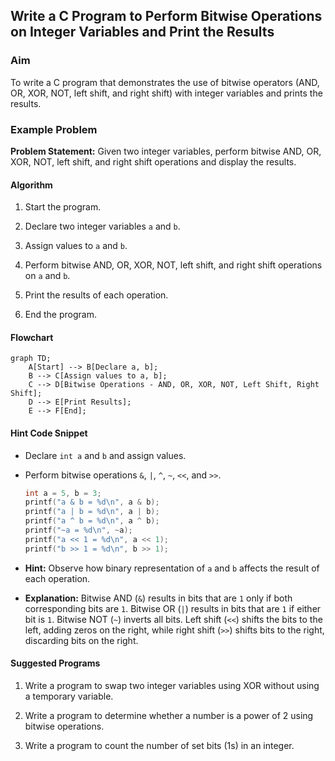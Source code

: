 ## Write a C Program to Perform Bitwise Operations on Integer Variables and Print the Results

### Aim

To write a C program that demonstrates the use of bitwise operators (AND, OR, XOR, NOT, left shift, and right shift) with integer variables and prints the results.

### Example Problem

**Problem Statement:** Given two integer variables, perform bitwise AND, OR, XOR, NOT, left shift, and right shift operations and display the results.

#### Algorithm

1.  Start the program.
    
2.  Declare two integer variables `a` and `b`.
    
3.  Assign values to `a` and `b`.
    
4.  Perform bitwise AND, OR, XOR, NOT, left shift, and right shift operations on `a` and `b`.
    
5.  Print the results of each operation.
    
6.  End the program.
    

#### Flowchart


```mermaid
graph TD;
    A[Start] --> B[Declare a, b];
    B --> C[Assign values to a, b];
    C --> D[Bitwise Operations - AND, OR, XOR, NOT, Left Shift, Right Shift];
    D --> E[Print Results];
    E --> F[End];
```
    

#### Hint Code Snippet

-   Declare `int a` and `b` and assign values.
    
-   Perform bitwise operations `&`, `|`, `^`, `~`, `<<`, and `>>`.
    
    ```c
    int a = 5, b = 3;
    printf("a & b = %d\n", a & b);
    printf("a | b = %d\n", a | b);
    printf("a ^ b = %d\n", a ^ b);
    printf("~a = %d\n", ~a);
    printf("a << 1 = %d\n", a << 1);
    printf("b >> 1 = %d\n", b >> 1);
    ```
    
-   **Hint:** Observe how binary representation of `a` and `b` affects the result of each operation.
    
-   **Explanation:** Bitwise AND (`&`) results in bits that are `1` only if both corresponding bits are `1`. Bitwise OR (`|`) results in bits that are `1` if either bit is `1`. Bitwise NOT (`~`) inverts all bits. Left shift (`<<`) shifts the bits to the left, adding zeros on the right, while right shift (`>>`) shifts bits to the right, discarding bits on the right.
    

#### Suggested Programs

1.  Write a program to swap two integer variables using XOR without using a temporary variable.
    
2.  Write a program to determine whether a number is a power of 2 using bitwise operations.
    
3.  Write a program to count the number of set bits (1s) in an integer.
<!--stackedit_data:
eyJoaXN0b3J5IjpbLTQyOTEwMjUwOF19
-->